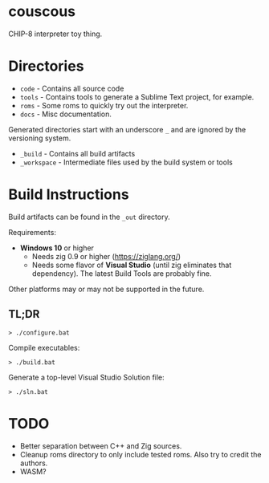 # couscous

CHIP-8 interpreter toy thing.

# Directories

* `code` - Contains all source code
* `tools` - Contains tools to generate a Sublime Text project, for example.
* `roms` - Some roms to quickly try out the interpreter.
* `docs` - Misc documentation.

Generated directories start with an underscore `_` and are ignored by the versioning system.
* `_build` - Contains all build artifacts
* `_workspace` - Intermediate files used by the build system or tools

# Build Instructions

Build artifacts can be found in the `_out` directory.

Requirements:
* **Windows 10** or higher
  * Needs zig 0.9 or higher (https://ziglang.org/)
  * Needs some flavor of **Visual Studio** (until zig eliminates that dependency). The latest Build Tools are probably fine.

Other platforms may or may not be supported in the future.

## TL;DR
~~~
> ./configure.bat
~~~

Compile executables:
~~~
> ./build.bat
~~~

Generate a top-level Visual Studio Solution file:
~~~
> ./sln.bat
~~~

# TODO

* Better separation between C++ and Zig sources.
* Cleanup roms directory to only include tested roms. Also try to credit the authors.
* WASM?
